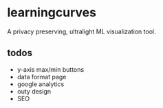 # learningcurves
A privacy preserving, ultralight ML visualization tool.

## todos
- y-axis max/min buttons
- data format page
- google analytics
- outy design
- SEO